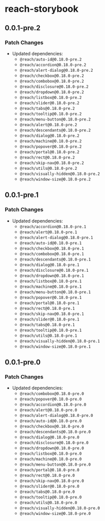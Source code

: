 # reach-storybook

## 0.0.1-pre.2

### Patch Changes

- Updated dependencies:
  - `@reach/auto-id@0.18.0-pre.2`
  - `@reach/accordion@0.18.0-pre.2`
  - `@reach/alert-dialog@0.18.0-pre.2`
  - `@reach/checkbox@0.18.0-pre.2`
  - `@reach/combobox@0.18.0-pre.2`
  - `@reach/disclosure@0.18.0-pre.2`
  - `@reach/dropdown@0.18.0-pre.2`
  - `@reach/listbox@0.18.0-pre.2`
  - `@reach/slider@0.18.0-pre.2`
  - `@reach/tabs@0.18.0-pre.2`
  - `@reach/tooltip@0.18.0-pre.2`
  - `@reach/menu-button@0.18.0-pre.2`
  - `@reach/alert@0.18.0-pre.2`
  - `@reach/descendants@0.18.0-pre.2`
  - `@reach/dialog@0.18.0-pre.2`
  - `@reach/machine@0.18.0-pre.2`
  - `@reach/popover@0.18.0-pre.2`
  - `@reach/portal@0.18.0-pre.2`
  - `@reach/rect@0.18.0-pre.2`
  - `@reach/skip-nav@0.18.0-pre.2`
  - `@reach/utils@0.18.0-pre.2`
  - `@reach/visually-hidden@0.18.0-pre.2`
  - `@reach/window-size@0.18.0-pre.2`

## 0.0.1-pre.1

### Patch Changes

- Updated dependencies:
  - `@reach/accordion@0.18.0-pre.1`
  - `@reach/alert@0.18.0-pre.1`
  - `@reach/alert-dialog@0.18.0-pre.1`
  - `@reach/auto-id@0.18.0-pre.1`
  - `@reach/checkbox@0.18.0-pre.1`
  - `@reach/combobox@0.18.0-pre.1`
  - `@reach/descendants@0.18.0-pre.1`
  - `@reach/dialog@0.18.0-pre.1`
  - `@reach/disclosure@0.18.0-pre.1`
  - `@reach/dropdown@0.18.0-pre.1`
  - `@reach/listbox@0.18.0-pre.1`
  - `@reach/machine@0.18.0-pre.1`
  - `@reach/menu-button@0.18.0-pre.1`
  - `@reach/popover@0.18.0-pre.1`
  - `@reach/portal@0.18.0-pre.1`
  - `@reach/rect@0.18.0-pre.1`
  - `@reach/skip-nav@0.18.0-pre.1`
  - `@reach/slider@0.18.0-pre.1`
  - `@reach/tabs@0.18.0-pre.1`
  - `@reach/tooltip@0.18.0-pre.1`
  - `@reach/utils@0.18.0-pre.1`
  - `@reach/visually-hidden@0.18.0-pre.1`
  - `@reach/window-size@0.18.0-pre.1`

## 0.0.1-pre.0

### Patch Changes

- Updated dependencies:
  - `@reach/combobox@0.18.0-pre.0`
  - `@reach/popover@0.18.0-pre.0`
  - `@reach/accordion@0.18.0-pre.0`
  - `@reach/alert@0.18.0-pre.0`
  - `@reach/alert-dialog@0.18.0-pre.0`
  - `@reach/auto-id@0.18.0-pre.0`
  - `@reach/checkbox@0.18.0-pre.0`
  - `@reach/descendants@0.18.0-pre.0`
  - `@reach/dialog@0.18.0-pre.0`
  - `@reach/disclosure@0.18.0-pre.0`
  - `@reach/dropdown@0.18.0-pre.0`
  - `@reach/listbox@0.18.0-pre.0`
  - `@reach/machine@0.18.0-pre.0`
  - `@reach/menu-button@0.18.0-pre.0`
  - `@reach/portal@0.18.0-pre.0`
  - `@reach/rect@0.18.0-pre.0`
  - `@reach/skip-nav@0.18.0-pre.0`
  - `@reach/slider@0.18.0-pre.0`
  - `@reach/tabs@0.18.0-pre.0`
  - `@reach/tooltip@0.18.0-pre.0`
  - `@reach/utils@0.18.0-pre.0`
  - `@reach/visually-hidden@0.18.0-pre.0`
  - `@reach/window-size@0.18.0-pre.0`
